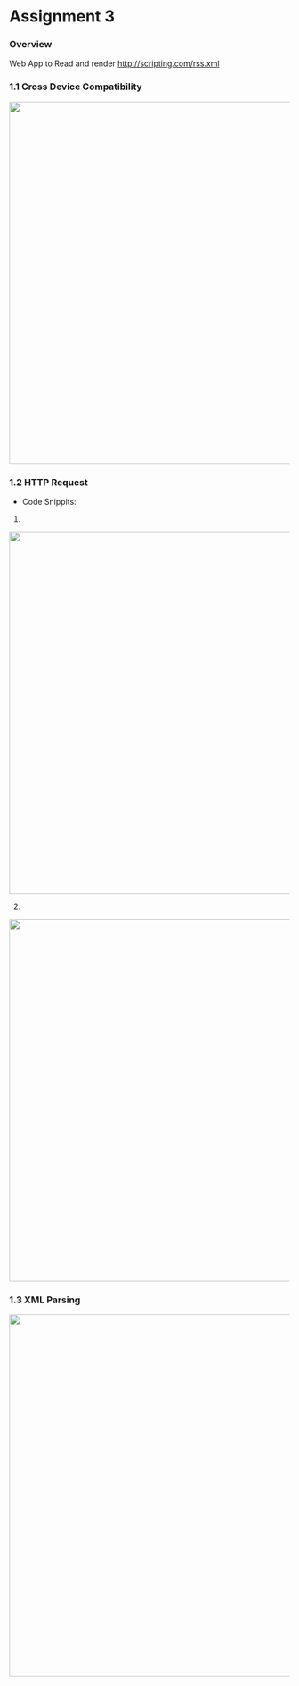 # Assignment 3 
### Overview
Web App to Read and render http://scripting.com/rss.xml 
### 1.1 Cross Device Compatibility

<p align=center>
<img src= "https://github.com/silverkeytech/summer-2023/assets/76080440/e379e921-d710-44d6-8a39-7ecbd83e357d" width="650"/>
</p>

### 1.2 HTTP Request
* Code Snippits:
1.
<p align=center>
<img src= "https://github.com/silverkeytech/summer-2023/assets/76080440/6bbf165a-0d7f-4d18-b9d5-02aa6d8f1378" width="650"/>
</p>

2.
<p align=center>
<img src= "https://github.com/silverkeytech/summer-2023/assets/76080440/e824835a-67e4-40a2-9392-67436b5c90cf" width="650"/>
</p>

### 1.3 XML Parsing
<p align=center>
<img src= "https://github.com/silverkeytech/summer-2023/assets/76080440/92bc41cb-3929-4f23-ae17-4a081922715b" width="650"/>
</p>
